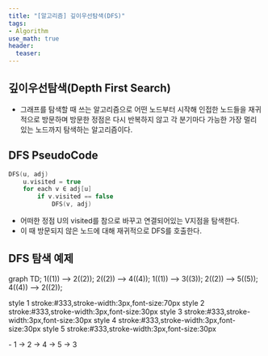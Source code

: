 ```yaml
---
title: "[알고리즘] 깊이우선탐색(DFS)"
tags: 
- Algorithm
use_math: true
header: 
  teaser: 
---
```


## 깊이우선탐색(Depth First Search)
- 그래프를 탐색할 때 쓰는 알고리즘으로 어떤 노드부터 시작해 인접한 노드들을 재귀적으로 방문하며 방문한 정점은 다시 반복하지 않고 각 분기마다 가능한 가장 멀리 있는 노드까지 탐색하는 알고리즘이다.

## DFS PseudoCode
```c++
DFS(u, adj)
    u.visited = true
    for each v ∈ adj[u]
        if v.visited == false
            DFS(v, adj)
```
- 어떠한 정점 U의 visited를 참으로 바꾸고 연결되어있는 V지점을 탐색한다.
- 이 때 방문되지 않은 노드에 대해 재귀적으로 DFS를 호출한다.  

## DFS 탐색 예제  
<div class="mermaid">
graph TD;
    1((1)) --> 2((2));
    2((2)) --> 4((4));
    1((1)) --> 3((3));
    2((2)) --> 5((5));
    4((4)) --> 2((2));

style 1 stroke:#333,stroke-width:3px,font-size:70px
style 2 stroke:#333,stroke-width:3px,font-size:30px
style 3 stroke:#333,stroke-width:3px,font-size:30px
style 4 stroke:#333,stroke-width:3px,font-size:30px
style 5 stroke:#333,stroke-width:3px,font-size:30px
</div>
- 1 -> 2 -> 4 -> 5 -> 3
